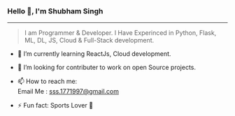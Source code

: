 ### Hello 👋, I'm Shubham Singh
-----------
> I am Programmer & Developer.
  I Have Experinced in Python, Flask, ML, DL, JS, Cloud & Full-Stack development. 

- 🌱 I’m currently learning ReactJs, Cloud development.

- 🤔 I’m looking for contributer to work on open Source projects.  

- 📫 How to reach me:  
   Email Me : sss.1771997@gmail.com  
   
 - ⚡ Fun fact:
    Sports Lover 🏏

<!--
**imshubh17/imshubh17** is a ✨ _special_ ✨ repository because its `README.md` (this file) appears on your GitHub profile.

Here are some ideas to get you started:

- 🔭 I’m currently working on ...
- 🌱 I’m currently learning ...
- 👯 I’m looking to collaborate on ...
- 🤔 I’m looking for help with ...
- 💬 Ask me about ...
- 📫 How to reach me: ...
- 😄 Pronouns: ...
- ⚡ Fun fact: ...
-->

